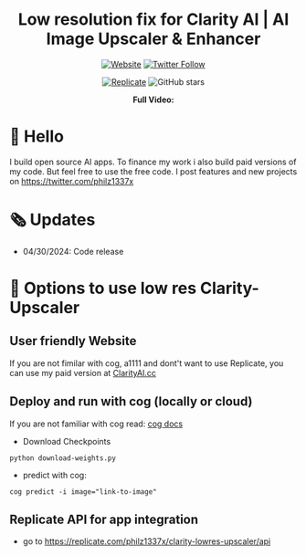 <div align="center">

<h1> Low resolution fix for Clarity AI | AI Image Upscaler & Enhancer </h1>

[![Website](https://img.shields.io/badge/Website-ClarityAI.cc-blueviolet)](https://ClarityAI.cc) [![Twitter Follow](https://img.shields.io/twitter/follow/philz1337x?style=social)](https://twitter.com/philz1337x)

[![Replicate](https://img.shields.io/badge/Demo-Replicate-purple)](https://replicate.com/philz1337x/clarity-lowres-upscaler)
![GitHub stars](https://img.shields.io/github/stars/philz1337x/clarity-lowres-upscaler?style=social&label=Star)

<strong>Full Video:
</strong>

</div>

# 👋 Hello

I build open source AI apps. To finance my work i also build paid versions of my code. But feel free to use the free code. I post features and new projects on https://twitter.com/philz1337x

# 🗞️ Updates

- 04/30/2024: Code release

# 🚀 Options to use low res Clarity-Upscaler

## User friendly Website

If you are not fimilar with cog, a1111 and dont't want to use Replicate, you can use my paid version at [ClarityAI.cc](https://ClarityAI.cc)

## Deploy and run with cog (locally or cloud)

If you are not familiar with cog read: <a href=https://github.com/replicate/cog/blob/main/docs/getting-started-own-model.md>cog docs</a>

- Download Checkpoints

```
python download-weights.py
```

- predict with cog:

```su
cog predict -i image="link-to-image"
```

## Replicate API for app integration

- go to https://replicate.com/philz1337x/clarity-lowres-upscaler/api
